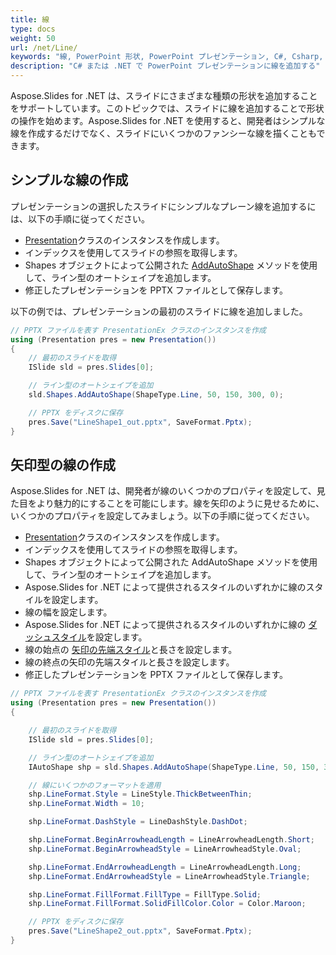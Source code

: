 ```yaml
---
title: 線
type: docs
weight: 50
url: /net/Line/
keywords: "線, PowerPoint 形状, PowerPoint プレゼンテーション, C#, Csharp, Aspose.Slides for .NET"
description: "C# または .NET で PowerPoint プレゼンテーションに線を追加する"
---
```


Aspose.Slides for .NET は、スライドにさまざまな種類の形状を追加することをサポートしています。このトピックでは、スライドに線を追加することで形状の操作を始めます。Aspose.Slides for .NET を使用すると、開発者はシンプルな線を作成するだけでなく、スライドにいくつかのファンシーな線を描くこともできます。
## **シンプルな線の作成**
プレゼンテーションの選択したスライドにシンプルなプレーン線を追加するには、以下の手順に従ってください。

- [Presentation](https://reference.aspose.com/slides/net/aspose.slides/presentation)クラスのインスタンスを作成します。
- インデックスを使用してスライドの参照を取得します。
- Shapes オブジェクトによって公開された [AddAutoShape](https://reference.aspose.com/slides/net/aspose.slides/ishapecollection/methods/addautoshape/index) メソッドを使用して、ライン型のオートシェイプを追加します。
- 修正したプレゼンテーションを PPTX ファイルとして保存します。

以下の例では、プレゼンテーションの最初のスライドに線を追加しました。

```c#
// PPTX ファイルを表す PresentationEx クラスのインスタンスを作成
using (Presentation pres = new Presentation())
{
    // 最初のスライドを取得
    ISlide sld = pres.Slides[0];

    // ライン型のオートシェイプを追加
    sld.Shapes.AddAutoShape(ShapeType.Line, 50, 150, 300, 0);

    // PPTX をディスクに保存
    pres.Save("LineShape1_out.pptx", SaveFormat.Pptx);
}
```


## **矢印型の線の作成**
Aspose.Slides for .NET は、開発者が線のいくつかのプロパティを設定して、見た目をより魅力的にすることを可能にします。線を矢印のように見せるために、いくつかのプロパティを設定してみましょう。以下の手順に従ってください。

- [Presentation](https://reference.aspose.com/slides/net/aspose.slides/presentation)クラスのインスタンスを作成します。
- インデックスを使用してスライドの参照を取得します。
- Shapes オブジェクトによって公開された AddAutoShape メソッドを使用して、ライン型のオートシェイプを追加します。
- Aspose.Slides for .NET によって提供されるスタイルのいずれかに線のスタイルを設定します。
- 線の幅を設定します。
- Aspose.Slides for .NET によって提供されるスタイルのいずれかに線の [ダッシュスタイル](https://reference.aspose.com/slides/net/aspose.slides/linedashstyle)を設定します。
- 線の始点の [矢印の先端スタイル](https://reference.aspose.com/slides/net/aspose.slides/linearrowheadstyle)と長さを設定します。
- 線の終点の矢印の先端スタイルと長さを設定します。
- 修正したプレゼンテーションを PPTX ファイルとして保存します。

```c#
// PPTX ファイルを表す PresentationEx クラスのインスタンスを作成
using (Presentation pres = new Presentation())
{

    // 最初のスライドを取得
    ISlide sld = pres.Slides[0];

    // ライン型のオートシェイプを追加
    IAutoShape shp = sld.Shapes.AddAutoShape(ShapeType.Line, 50, 150, 300, 0);

    // 線にいくつかのフォーマットを適用
    shp.LineFormat.Style = LineStyle.ThickBetweenThin;
    shp.LineFormat.Width = 10;

    shp.LineFormat.DashStyle = LineDashStyle.DashDot;

    shp.LineFormat.BeginArrowheadLength = LineArrowheadLength.Short;
    shp.LineFormat.BeginArrowheadStyle = LineArrowheadStyle.Oval;

    shp.LineFormat.EndArrowheadLength = LineArrowheadLength.Long;
    shp.LineFormat.EndArrowheadStyle = LineArrowheadStyle.Triangle;

    shp.LineFormat.FillFormat.FillType = FillType.Solid;
    shp.LineFormat.FillFormat.SolidFillColor.Color = Color.Maroon;

    // PPTX をディスクに保存
    pres.Save("LineShape2_out.pptx", SaveFormat.Pptx);
}
```